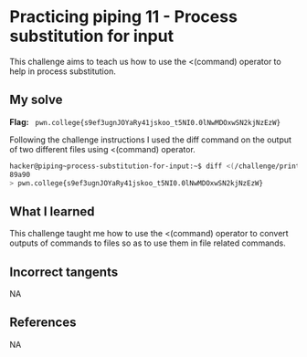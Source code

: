 # Practicing piping 11 - Process substitution for input
This challenge aims to teach us how to use the <(command) operator to help in process substitution.

## My solve
**Flag:** ` pwn.college{s9ef3ugnJOYaRy41jskoo_t5NI0.0lNwMDOxwSN2kjNzEzW}`

Following the challenge instructions I used the diff command on the output of two different files using <(command) operator.

```bash
hacker@piping~process-substitution-for-input:~$ diff <(/challenge/print_decoys) <(/challenge/print_decoys_and_flag)
89a90
> pwn.college{s9ef3ugnJOYaRy41jskoo_t5NI0.0lNwMDOxwSN2kjNzEzW}
```

## What I learned
This challenge taught me how to use the <(command) operator to convert outputs of commands to files so as to use them in file related commands.

## Incorrect tangents 
NA

## References
NA
